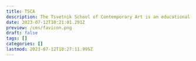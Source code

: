 ```yaml
---
title: TSCA
description: The Tsvetnik School of Contemporary Art is an educational initiative created to train professionals in the field of contemporary art
date: 2023-07-12T10:21:01.291Z
preview: /cms/favicon.png
draft: false
tags: []
categories: []
lastmod: 2023-07-12T10:27:11.995Z
---
```

